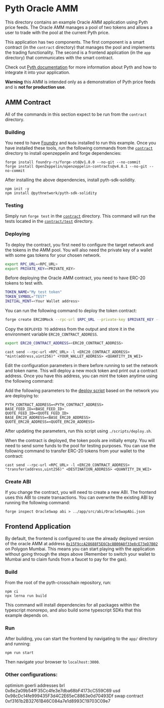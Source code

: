 # Pyth Oracle AMM

This directory contains an example Oracle AMM application using Pyth price feeds.
The Oracle AMM manages a pool of two tokens and allows a user to trade with the pool at the current Pyth price.

This application has two components. The first component is a smart contract (in the `contract` directory) that manages the pool and implements the trading functionality.
The second is a frontend application (in the `app` directory) that communicates with the smart contract.

Check out [Pyth documentation](https://docs.pyth.network/price-feeds/use-real-time-data) for more information about Pyth and how to integrate it into your application.

**Warning** this AMM is intended only as a demonstration of Pyth price feeds and is **not for production use**.

## AMM Contract

All of the commands in this section expect to be run from the `contract` directory.

### Building

You need to have [Foundry](https://getfoundry.sh/) and `Node` installed to run this example.
Once you have installed these tools, run the following commands from the [`contract`](./contract) directory to install openzeppelin and forge dependencies:

```
forge install foundry-rs/forge-std@v1.8.0 --no-git --no-commit
forge install OpenZeppelin/openzeppelin-contracts@v4.8.1 --no-git --no-commit
```

After installing the above dependencies, install pyth-sdk-solidity.

```
npm init -y
npm install @pythnetwork/pyth-sdk-solidity
```

### Testing

Simply run `forge test` in the [`contract`](./contract) directory. This command will run the
tests located in the [`contract/test`](./contract/test) directory.

### Deploying

To deploy the contract, you first need to configure the target network and the tokens in the AMM pool.
You will also need the private key of a wallet with some gas tokens for your chosen network. 

```bash
export RPC_URL=<RPC_URL>
export PRIVATE_KEY=<PRIVATE_KEY>
```


Before deploying the Oracle AMM contract, you need to have ERC-20 tokens to test with.


```bash
TOKEN_NAME="My test token"
TOKEN_SYMBOL="TEST"
INITIAL_MINT=<Your Wallet address>
```

You can run the following command to deploy the token contract:

```bash
forge create ERC20Mock --rpc-url $RPC_URL --private-key $PRIVATE_KEY --constructor-args "$TOKEN_NAME" "$TOKEN_SYMBOL" "$INITIAL_MINT" "0"
```
Copy the `DEPLOYED TO` address from the output and store it in the environment variable `ERC20_CONTRACT_ADDRESS`.

```bash
export ERC20_CONTRACT_ADDRESS=<ERC20_CONTRACT_ADDRESS>
```

```
cast send --rpc-url <RPC_URL> -l <ERC20_CONTRACT_ADDRESS> "mint(address,uint256)" <YOUR_WALLET_ADDRESS> <QUANTITY_IN_WEI>
```


Edit the configuration parameters in there before running to set the network and token name.
This will deploy a new mock token and print out a contract address.
Once you have this address, you can mint the token anytime using the following command:

Add the following parameters to the [deploy script](./contract/scripts/deploy.sh) based on the network you are deploying to:
```
PYTH_CONTRACT_ADDRESS=<PYTH_CONTRACT_ADDRESS>
BASE_FEED_ID=<BASE_FEED_ID>
QUOTE_FEED_ID=<QUOTE_FEED_ID>
BASE_ERC20_ADDRESS=<BASE_ERC20_ADDRESS>
QUOTE_ERC20_ADDRESS=<QUOTE_ERC20_ADDRESS>
```


After updating the parameters, run this script using `./scripts/deploy.sh`.







When the contract is deployed, the token pools are initially empty.
You will need to send some funds to the pool for testing purposes.
You can use the following command to transfer ERC-20 tokens from your wallet to the contract:

```
cast send --rpc-url <RPC_URL> -l <ERC20_CONTRACT_ADDRESS> "transfer(address,uint256)" <DESTINATION_ADDRESS> <QUANTITY_IN_WEI>
```

### Create ABI

If you change the contract, you will need to create a new ABI.
The frontend uses this ABI to create transactions.
You can overwrite the existing ABI by running the following command:

```
forge inspect OracleSwap abi > ../app/src/abi/OracleSwapAbi.json
```

## Frontend Application

By default, the frontend is configured to use the already deployed version of the oracle AMM
at address [`0x15F9ccA28688F5E6Cbc8B00A8f33e8cE73eD7B02`](https://mumbai.polygonscan.com/address/0x15F9ccA28688F5E6Cbc8B00A8f33e8cE73eD7B02) on Polygon Mumbai.
This means you can start playing with the application without going through the steps above (Remember to switch your wallet to Mumbai and to claim funds from a faucet to pay for the gas).

### Build

From the root of the pyth-crosschain repository, run:

```
npm ci
npx lerna run build
```

This command will install dependencies for all packages within the typescript monorepo, and also build some
typescript SDKs that this example depends on.

### Run

After building, you can start the frontend by navigating to the `app/` directory and running:

`npm run start`

Then navigate your browser to `localhost:3000`.

### Other configurations:

optimism goerli addresses
brl 0x8e2a09b54fF35Cc4fe3e7dba68bF4173cC559C69
usd 0x98cDc14fe999435F3d4C2E65eC8863e0d70493Df
swap contract 0xf3161b2B32761B46C084a7e1d8993C19703C09e7
